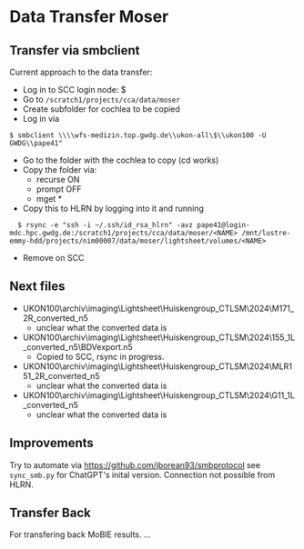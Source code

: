 # Data Transfer Moser

## Transfer via smbclient

Current approach to the data transfer:
- Log in to SCC login node:
  $ 
- Go to `/scratch1/projects/cca/data/moser`
- Create subfolder <NAME> for cochlea to be copied 
- Log in via 
```
$ smbclient \\\\wfs-medizin.top.gwdg.de\\ukon-all\$\\ukon100 -U GWDG\\pape41"
```
- Go to the folder with the cochlea to copy (cd works)
- Copy the folder via:
    - recurse ON
    - prompt OFF
    - mget *
- Copy this to HLRN by logging into it and running
```
  $ rsync -e "ssh -i ~/.ssh/id_rsa_hlrn" -avz pape41@login-mdc.hpc.gwdg.de:/scratch1/projects/cca/data/moser/<NAME> /mnt/lustre-emmy-hdd/projects/nim00007/data/moser/lightsheet/volumes/<NAME>
```
- Remove on SCC

## Next files

- UKON100\archiv\imaging\Lightsheet\Huiskengroup_CTLSM\2024\M171_2R_converted_n5
    - unclear what the converted data is
- UKON100\archiv\imaging\Lightsheet\Huiskengroup_CTLSM\2024\155_1L_converted_n5\BDVexport.n5
    - Copied to SCC, rsync in progress.
- UKON100\archiv\imaging\Lightsheet\Huiskengroup_CTLSM\2024\MLR151_2R_converted_n5
    - unclear what the converted data is
- UKON100\archiv\imaging\Lightsheet\Huiskengroup_CTLSM\2024\G11_1L_converted_n5
    - unclear what the converted data is

## Improvements

Try to automate via https://github.com/jborean93/smbprotocol see `sync_smb.py` for ChatGPT's inital version.
Connection not possible from HLRN.

## Transfer Back

For transfering back MoBIE results.
...
